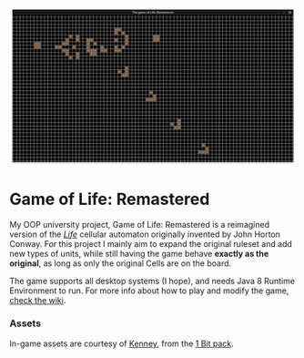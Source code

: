 ![this is where the screenshot is supposed to be](https://github.com/GlitchedCode/gameofliferemastered/blob/master/screenshot.png "Game of Life: Remastered")

# Game of Life: Remastered
My OOP university project, Game of Life: Remastered is a reimagined version of the [*Life*](https://en.wikipedia.org/wiki/Conway's_Game_of_Life) cellular automaton originally invented by John Horton Conway.
For this project I mainly aim to expand the original ruleset and add new types of units, while still having the game behave **exactly as the original**, as long as only the original Cells are on the board.

The game supports all desktop systems (I hope), and needs Java 8 Runtime Environment to run. For more info about how to play and modify the game, [check the wiki]().




### Assets
In-game assets are courtesy of [Kenney](https://kenney.nl/), from the [1 Bit pack](https://kenney.nl/assets/bit-pack). 
